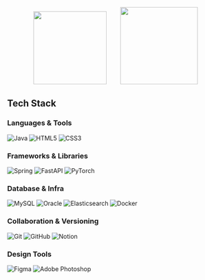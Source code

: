 <div align="center">

  <img src="https://github-readme-stats.vercel.app/api?username=david1-p&show_icons=true&theme=radical" height="170px"/>
      &nbsp;&nbsp;&nbsp;&nbsp;&nbsp;&nbsp;  <!-- 공백 6칸 -->
  <a href="https://solved.ac/david1p">
    <img src="http://mazassumnida.wtf/api/v2/generate_badge?boj=david1p" height="180px"/>
  </a>

</div>

##  Tech Stack 

### Languages & Tools  
![Java](https://img.shields.io/badge/java-007396?style=flat-square&logo=java&logoColor=white)
![HTML5](https://img.shields.io/badge/HTML5-e34f26?style=flat-square&logo=html5&logoColor=white)
![CSS3](https://img.shields.io/badge/CSS3-264de4?style=flat-square&logo=css3&logoColor=white)

### Frameworks & Libraries  
![Spring](https://img.shields.io/badge/spring-6DB33F?style=flat-square&logo=spring&logoColor=white)
![FastAPI](https://img.shields.io/badge/fastapi-009688?style=flat-square&logo=fastapi&logoColor=white)
![PyTorch](https://img.shields.io/badge/pytorch-EE4C2C?style=flat-square&logo=pytorch&logoColor=white)

### Database & Infra  
![MySQL](https://img.shields.io/badge/mysql-4479A1?style=flat-square&logo=mysql&logoColor=white)
![Oracle](https://img.shields.io/badge/oracle-F80000?style=flat-square&logo=oracle&logoColor=white)
![Elasticsearch](https://img.shields.io/badge/elasticsearch-005571?style=flat-square&logo=elasticsearch&logoColor=white)
![Docker](https://img.shields.io/badge/docker-2496ED?style=flat-square&logo=docker&logoColor=white)

### Collaboration & Versioning  
![Git](https://img.shields.io/badge/git-F05032?style=flat-square&logo=git&logoColor=white)
![GitHub](https://img.shields.io/badge/github-181717?style=flat-square&logo=github&logoColor=white)
![Notion](https://img.shields.io/badge/Notion-000000?style=flat-square&logo=notion&logoColor=white)

### Design Tools  
![Figma](https://img.shields.io/badge/Figma-F24E1E?style=flat-square&logo=figma&logoColor=white)
![Adobe Photoshop](https://img.shields.io/badge/adobe%20photoshop-31A8FF?style=flat-square&logo=adobephotoshop&logoColor=white) 


